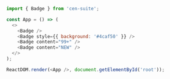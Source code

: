 <!--start-code-->

```js
import { Badge } from 'cen-suite';

const App = () => (
  <>
    <Badge />
    <Badge style={{ background: '#4caf50' }} />
    <Badge content="99+" />
    <Badge content="NEW" />
  </>
);

ReactDOM.render(<App />, document.getElementById('root'));
```

<!--end-code-->
